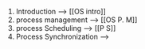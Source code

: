 1. Introduction  --> [[OS intro]]
2. process management --> [[OS  P. M]]
3. process Scheduling --> [[P S]]
4. Process Synchronization -->